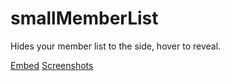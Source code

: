 # smallMemberList

Hides your member list to the side, hover to reveal.

[Embed](https://gitcdn.xyz/repo/intrnl/discordAdditions/master/smallMemberList/themefile.css) [Screenshots](https://imgur.com/a/qrxb8)